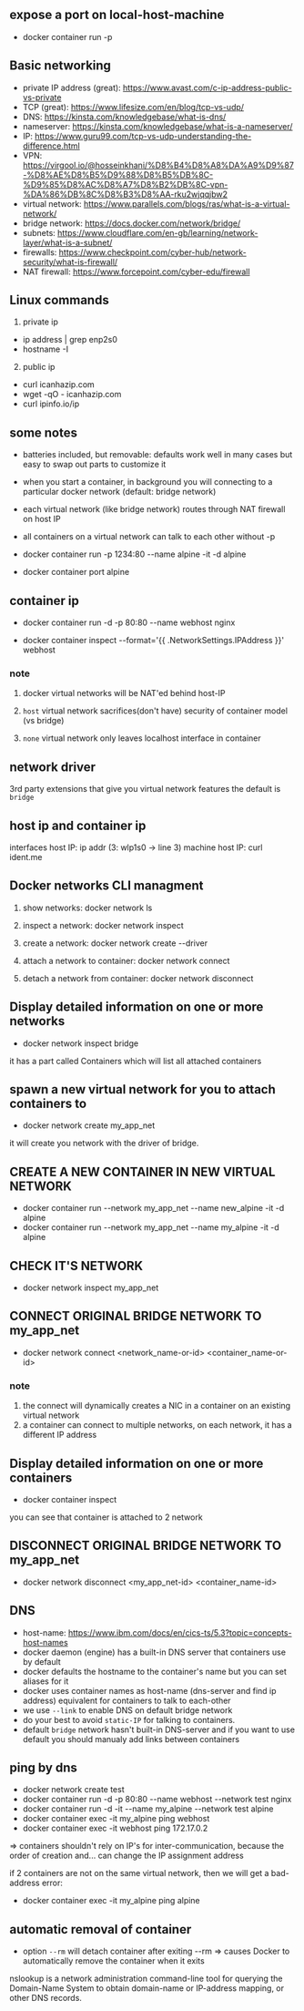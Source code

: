 ## expose a port on local-host-machine
- docker container run -p

## Basic networking
- private IP address (great): https://www.avast.com/c-ip-address-public-vs-private
- TCP (great): https://www.lifesize.com/en/blog/tcp-vs-udp/
- DNS: https://kinsta.com/knowledgebase/what-is-dns/
- nameserver: https://kinsta.com/knowledgebase/what-is-a-nameserver/
- IP: https://www.guru99.com/tcp-vs-udp-understanding-the-difference.html
- VPN: https://virgool.io/@hosseinkhani/%D8%B4%D8%A8%DA%A9%D9%87-%D8%AE%D8%B5%D9%88%D8%B5%DB%8C-%D9%85%D8%AC%D8%A7%D8%B2%DB%8C-vpn-%DA%86%DB%8C%D8%B3%D8%AA-rku2wjqqjbw2
- virtual network: https://www.parallels.com/blogs/ras/what-is-a-virtual-network/
- bridge network: https://docs.docker.com/network/bridge/
- subnets: https://www.cloudflare.com/en-gb/learning/network-layer/what-is-a-subnet/
- firewalls: https://www.checkpoint.com/cyber-hub/network-security/what-is-firewall/
- NAT firewall: https://www.forcepoint.com/cyber-edu/firewall

## Linux commands
1. private ip
- ip address | grep enp2s0
- hostname -I

2. public ip
- curl icanhazip.com
- wget -qO - icanhazip.com
- curl ipinfo.io/ip


## some notes

- batteries included, but removable: defaults work well in many cases 
but easy to swap out parts to customize it

- when you start a container, in background you will connecting to a 
particular docker network (default: bridge network)

- each virtual network (like bridge network) routes through NAT firewall on host IP

- all containers on a virtual network can talk to each other without -p

- docker container run -p 1234:80 --name alpine -it -d alpine

- docker container port alpine

## container ip

- docker container run -d -p 80:80 --name webhost nginx

- docker container inspect --format='{{ .NetworkSettings.IPAddress }}' webhost

### note

1. docker virtual networks will be NAT'ed behind host-IP

2. `host` virtual network sacrifices(don't have) security of container model (vs bridge)

3. `none` virtual network only leaves localhost interface in container

## network driver
3rd party extensions that give you virtual network features
the default is `bridge`

## host ip and container ip
interfaces host IP: ip addr (3: wlp1s0 -> line 3)
machine host IP: curl ident.me

## Docker networks CLI managment

1. show networks: 
docker network ls

2. inspect a network: 
docker network inspect

3. create a network: 
docker network create --driver

4. attach a network to container: 
docker network connect

5. detach a network from container: 
docker network disconnect



## Display detailed information on one or more networks
- docker network inspect bridge

it has a part called Containers which will list all attached containers

## spawn a new virtual network for you to attach containers to
- docker network create my_app_net

it will create you network with the driver of bridge.

## CREATE A NEW CONTAINER IN NEW VIRTUAL NETWORK
- docker container run --network my_app_net --name new_alpine -it -d alpine
- docker container run --network my_app_net --name my_alpine -it -d alpine

## CHECK IT'S NETWORK
- docker network inspect my_app_net

## CONNECT ORIGINAL BRIDGE NETWORK TO my_app_net
- docker network connect <network_name-or-id> <container_name-or-id>

### note
1. the connect will dynamically creates a NIC in a container 
on an existing virtual network
2. a container can connect to multiple networks, on each
network, it has a different IP address

## Display detailed information on one or more containers
- docker container inspect <container-id>

you can see that container is attached to 2 network

## DISCONNECT ORIGINAL BRIDGE NETWORK TO my_app_net
- docker network disconnect <my_app_net-id> <container_name-id>

## DNS
- host-name: https://www.ibm.com/docs/en/cics-ts/5.3?topic=concepts-host-names
- docker daemon (engine) has a built-in DNS server that containers use by default
- docker defaults the hostname to the container's name but you can set aliases for it
- docker uses container names as host-name (dns-server and find ip address) equivalent 
for containers to talk to each-other
- we use `--link` to enable DNS on default bridge network
- do your best to avoid `static-IP` for talking to containers.
- default `bridge` network hasn't built-in DNS-server and if you want to use default
you should manualy add links between containers

## ping by dns
- docker network create test
- docker container run -d -p 80:80 --name webhost --network test nginx
- docker container run -d -it --name my_alpine --network test alpine
- docker container exec -it my_alpine ping webhost
- docker container exec -it webhost ping 172.17.0.2

=> containers shouldn't rely on IP's for inter-communication, because the
order of creation and... can change the IP assignment address

if 2 containers are not on the same virtual network, then we will get
a bad-address error:
- docker container exec -it my_alpine ping alpine

## automatic removal of container
- option `--rm` will detach container after exiting
--rm => causes Docker to automatically remove the container when it exits

nslookup is a network administration command-line tool for 
querying the Domain-Name System to obtain domain-name or IP-address mapping, 
or other DNS records.
